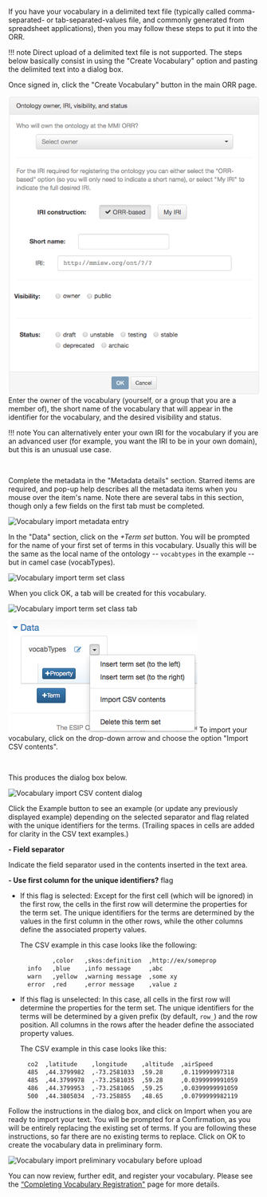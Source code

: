 If you have your vocabulary in a delimited text file 
(typically called comma-separated- or tab-separated-values file, and commonly generated
from spreadsheet applications), 
then you may follow these steps to put it into the ORR. 

!!! note
    Direct upload of a delimited text file is not supported.
    The steps below basically consist in using the "Create Vocabulary" option
    and pasting the delimited text into a dialog box.

Once signed in, click the "Create Vocabulary" button in the main ORR page. 

<img class="smallfloatright" alt="Vocabulary import owner IRI" src="../../img/owner-iri-vis-status-dialog.png">
Enter the owner of the vocabulary (yourself, or a group that you are a member of), 
the short name of the vocabulary that will appear in the identifier for the vocabulary,
and the desired visibility and status. 

!!! note 
    You can alternatively enter your own IRI for the vocabulary if you are an advanced user 
    (for example, you want the IRI to be in your own domain), but this is an unusual use case.
<p class="clearfix">&nbsp;</p>

Complete the metadata in the "Metadata details" section. 
Starred items are required, and pop-up help describes all the metadata items when you mouse over the item's name. 
Note there are several tabs in this section, though only a few fields on the first tab must be completed.

![Vocabulary import metadata entry](../img/cor/cor-vocabulary-import-metadata-entry-20170108.png)

In the "Data" section, click on the *+Term set* button. 
You will be prompted for the name of your first set of terms in this vocabulary. 
Usually this will be the same as the local name of the ontology -- `vocabtypes` in the example -- but in camel case (vocabTypes). 

![Vocabulary import term set class](../img/cor/cor-vocabulary-import-term-set-class-20170108.png)

When you click OK, a tab will be created for this vocabulary. 

![Vocabulary import term set class tab](../img/cor/cor-vocabulary-import-term-set-class-tab-20170108.png)

<img class="smallfloatright" alt="Vocabulary import import contents menu" src="../../img/cor/cor-vocabulary-import-contents-menu-20170108.png">
To import your vocabulary, click on the drop-down arrow and choose the option "Import CSV contents". 


<p class="clearfix">&nbsp;</p>

This produces the dialog box below.

![Vocabulary import CSV content dialog](../img/v2r-import-csv-dialog.png) 

Click the Example button to see an example (or update any previously displayed example) depending on
the selected separator and flag related with the unique identifiers for the terms.
(Trailing spaces in cells are added for clarity in the CSV text examples.)

**- Field separator** 

Indicate the field separator used in the contents inserted in the text area. 

**- Use first column for the unique identifiers?** flag

- If this flag is selected: 
Except for the first cell (which will be ignored) in the first row, the cells in the first row
will determine the properties for the term set.
The unique identifiers for the terms are determined by the values in the first column in the other rows,
while the other columns define the associated property values.

    The CSV example in this case looks like the following:
    
               ,color   ,skos:definition  ,http://ex/someprop
        info   ,blue    ,info message     ,abc
        warn   ,yellow  ,warning message  ,some xy
        error  ,red     ,error message    ,value z

- If this flag is unselected: 
In this case, all cells in the first row will determine the properties for the term set.
The unique identifiers for the terms will be determined by a given prefix (by default, `row_`)
and the row position.
All columns in the rows after the header define the associated property values.

    The CSV example in this case looks like this:
                
        co2  ,latitude    ,longitude    ,altitude  ,airSpeed
        485  ,44.3799982  ,-73.2581033  ,59.28     ,0.119999997318
        485  ,44.3799978  ,-73.2581035  ,59.28     ,0.0399999991059
        486  ,44.3799953  ,-73.2581065  ,59.25     ,0.0399999991059
        500  ,44.3805034  ,-73.258855   ,48.65     ,0.0799999982119                

Follow the instructions in the dialog box, and click on Import when you are ready to import your text. 
You will be prompted for a Confirmation, as you will be entirely replacing the existing set of terms. 
If you are following these instructions, so far there are no existing terms to replace. 
Click on OK to create the vocabulary data in preliminary form.

![Vocabulary import preliminary vocabulary before upload](../img/cor/cor-vocabulary-import-preliminary-vocabulary-before-upload-20170108.png)

You can now review, further edit, and register your vocabulary. 
Please see the [“Completing Vocabulary Registration"](register.md) page for more details.
